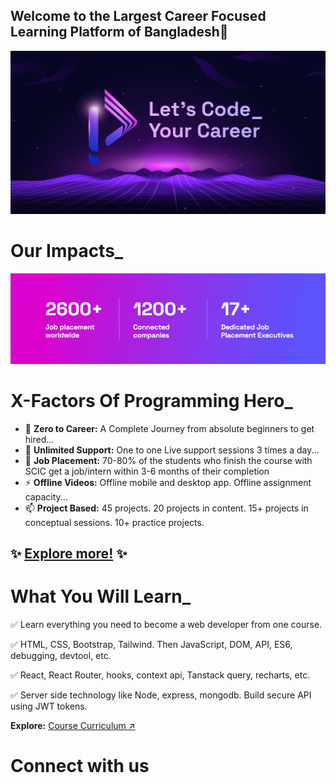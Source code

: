 ## Welcome to the Largest Career Focused Learning Platform of Bangladesh👋
![Let's Code_ Your Career](assets/cover.png)


# Our Impacts_
![Our Impacts](assets/impact.png)


# X-Factors Of Programming Hero_
- 🌱 **Zero to Career:** A Complete Journey from absolute beginners to get hired...
- 👯 **Unlimited Support:** One to one Live support sessions 3 times a day...
- 🔭 **Job Placement:** 70-80% of the students who finish the course with SCIC get a job/intern within 3-6 months of their completion
- ⚡ **Offline Videos:** Offline mobile and desktop app. Offline assignment capacity...
- 📫 **Project Based:** 45 projects. 20 projects in content. 15+ projects in conceptual sessions. 10+ practice projects.


## ✨ [Explore more!](https://web.programming-hero.com/home/) ✨ 


# What You Will Learn_ 

✅ Learn everything you need to become a web developer from one course.

✅ HTML, CSS, Bootstrap, Tailwind. Then JavaScript, DOM, API, ES6, debugging, devtool, etc.

✅ React, React Router, hooks, context api, Tanstack query, recharts, etc.

✅ Server side technology like Node, express, mongodb. Build secure API using JWT tokens.

**Explore:** [Course Curriculum ↗️](https://web.programming-hero.com/course-details)


# Connect with us
